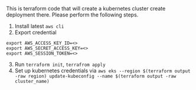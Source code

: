 This is terraform code that will create a kubernetes cluster create deployment there. Please perform the following steps.

1. Install latest `aws cli`
2. Export credential

```
export AWS_ACCESS_KEY_ID=<>
export AWS_SECRET_ACCESS_KEY=<>
export AWS_SESSION_TOKEN=<>
```

3. Run `terraform init`, `terrafrom apply`
4. Set up kubernetes credentials via `aws eks --region $(terraform output -raw region) update-kubeconfig --name $(terraform output -raw cluster_name)`
